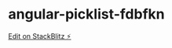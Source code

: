 # angular-picklist-fdbfkn

[Edit on StackBlitz ⚡️](https://stackblitz.com/edit/angular-picklist-fdbfkn)